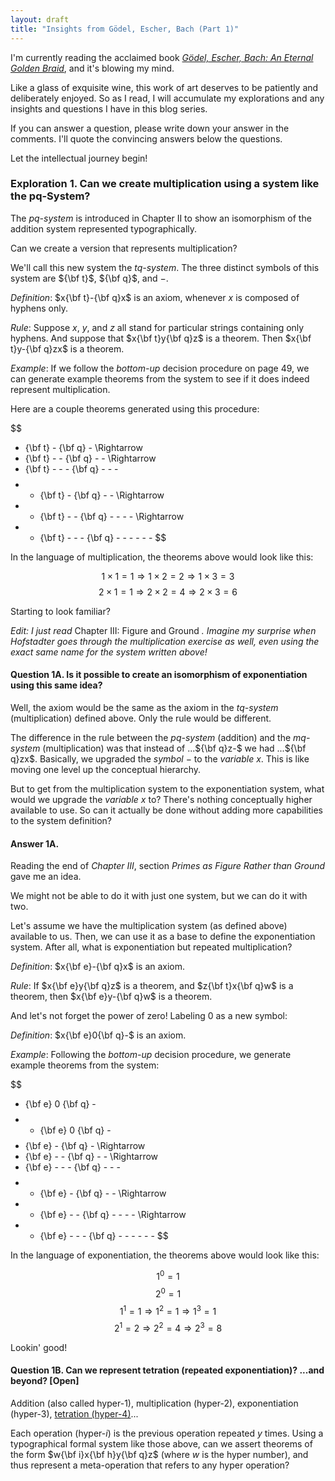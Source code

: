 ```yaml
---
layout: draft
title: "Insights from Gödel, Escher, Bach (Part 1)"
---
```


I'm currently reading the acclaimed book [_Gödel, Escher, Bach: An Eternal Golden Braid_](http://en.wikipedia.org/wiki/G%C3%B6del,_Escher,_Bach), and it's blowing my mind.

Like a glass of exquisite wine, this work of art deserves to be patiently and deliberately enjoyed. So as I read, I will accumulate my explorations and any insights and questions I have in this blog series.

If you can answer a question, please write down your answer in the comments. I'll quote the convincing answers below the questions.

Let the intellectual journey begin!

### Exploration 1. Can we create multiplication using a system like the pq-System? ###

The _pq-system_ is introduced in Chapter II to show an isomorphism of the addition system represented typographically.

Can we create a version that represents multiplication?

We'll call this new system the _tq-system_. The three distinct symbols of this system are ${\bf t}$, ${\bf q}$, and $-$.

_Definition_: $x{\bf t}-{\bf q}x$ is an axiom, whenever $x$ is composed of hyphens only.

_Rule_: Suppose $x$, $y$, and $z$ all stand for particular strings containing only hyphens. And suppose that $x{\bf t}y{\bf q}z$ is a theorem. Then $x{\bf t}y-{\bf q}zx$ is a theorem.

_Example_: If we follow the _bottom-up_ decision procedure on page 49, we can generate example theorems from the system to see if it does indeed represent multiplication.

Here are a couple theorems generated using this procedure:

$$
- {\bf t} - {\bf q} -
\Rightarrow
- {\bf t} - - {\bf q} - -
\Rightarrow
- {\bf t} - - - {\bf q} - - -
$$
$$
- - {\bf t} - {\bf q} - -
\Rightarrow
- - {\bf t} - - {\bf q} - - - -
\Rightarrow
- - {\bf t} - - - {\bf q} - - - - - -
$$

In the language of multiplication, the theorems above would look like this:

$$
1 \times 1 = 1
\Rightarrow
1 \times 2 = 2
\Rightarrow
1 \times 3 = 3
$$
$$
2 \times 1 = 1
\Rightarrow
2 \times 2 = 4
\Rightarrow
2 \times 3 = 6
$$

Starting to look familiar?

_Edit: I just read_ Chapter III: Figure and Ground _. Imagine my surprise when Hofstadter goes through the multiplication exercise as well, even using the exact same name for the system written above!_

#### Question 1A. Is it possible to create an isomorphism of exponentiation using this same idea? ####

Well, the axiom would be the same as the axiom in the _tq-system_ (multiplication) defined above. Only the rule would be different.

The difference in the rule between the _pq-system_ (addition) and the _mq-system_ (multiplication) was that instead of ...${\bf q}z-$ we had ...${\bf q}zx$. Basically, we upgraded the _symbol_ $-$ to the _variable_ $x$. This is like moving one level up the conceptual hierarchy.

But to get from the multiplication system to the exponentiation system, what would we upgrade the _variable_ $x$ to? There's nothing conceptually higher available to use. So can it actually be done without adding more capabilities to the system definition?

#### Answer 1A. ####

Reading the end of _Chapter III_, section _Primes as Figure Rather than Ground_ gave me an idea.

We might not be able to do it with just one system, but we can do it with two.

Let's assume we have the multiplication system (as defined above) available to us. Then, we can use it as a base to define the exponentiation system. After all, what is exponentiation but repeated multiplication?

_Definition_: $x{\bf e}-{\bf q}x$ is an axiom.

_Rule_: If $x{\bf e}y{\bf q}z$ is a theorem, and $z{\bf t}x{\bf q}w$ is a theorem, then $x{\bf e}y-{\bf q}w$ is a theorem.

And let's not forget the power of zero! Labeling $0$ as a new symbol:

_Definition_: $x{\bf e}0{\bf q}-$ is an axiom.

_Example_: Following the _bottom-up_ decision procedure, we generate example theorems from the system:

$$
- {\bf e} 0 {\bf q} -
$$
$$
- - {\bf e} 0 {\bf q} -
$$
$$
- {\bf e} - {\bf q} -
\Rightarrow
- {\bf e} - - {\bf q} - -
\Rightarrow
- {\bf e} - - - {\bf q} - - -
$$
$$
- - {\bf e} - {\bf q} - -
\Rightarrow
- - {\bf e} - - {\bf q} - - - -
\Rightarrow
- - {\bf e} - - - {\bf q} - - - - - -
$$

In the language of exponentiation, the theorems above would look like this:

$$
1 ^ 0 = 1
$$
$$
2 ^ 0 = 1
$$
$$
1 ^ 1 = 1
\Rightarrow
1 ^ 2 = 1
\Rightarrow
1 ^ 3 = 1
$$
$$
2 ^ 1 = 2
\Rightarrow
2 ^ 2 = 4
\Rightarrow
2 ^ 3 = 8
$$

Lookin' good!

#### Question 1B. Can we represent tetration (repeated exponentiation)? ...and beyond? [Open] ####

Addition (also called hyper-1), multiplication (hyper-2), exponentiation (hyper-3), [tetration (hyper-4)](http://en.wikipedia.org/wiki/Tetration)...

Each operation (hyper-$i$) is the previous operation repeated $y$ times. Using a typographical formal system like those above, can we assert theorems of the form $w{\bf i}x{\bf h}y{\bf q}z$ (where $w$ is the hyper number), and thus represent a meta-operation that refers to any hyper operation?